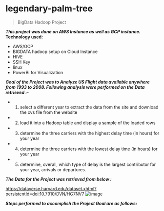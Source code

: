 # legendary-palm-tree
>BigData Hadoop Project 

***This project was done on AWS Instance as well as GCP instance.***
**Technology used:**
- AWS/GCP 
- BIGDATA hadoop setup on Cloud Instance
- HIVE
- SSH Key
- linux
- PowerBi for Visualization

***Goal of the Project was to Analyze US Flight data available  anywhere from 1993 to 2008. Following analysis were performed on the Data retrieved :-***

- 1.	select a different year to extract the data from the site and download the cvs file from the website 

- 2.	load it  into a Hadoop table and display a sample of the loaded rows

- 3.	determine the three carriers with the highest delay time (in hours) for your year

- 4.	determine the three carriers with the lowest delay time (in hours) for your year

- 5.	determine, overall,  which type of delay is the largest contributor for your year, arrivals or departures.


***The Data for the Project was retrieved from below :***

https://dataverse.harvard.edu/dataset.xhtml?persistentId=doi:10.7910/DVN/HG7NV7
![image](https://user-images.githubusercontent.com/57934790/148485198-673c96f9-0779-4e3e-a4e7-ab7dd2343448.png)

***Steps performed to accomplish the Project Goal are as follows:***

